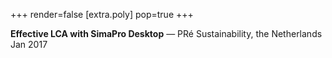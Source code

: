 +++
render=false
[extra.poly]
pop=true
+++

**Effective LCA with SimaPro Desktop** — PRé Sustainability, the Netherlands Jan 2017